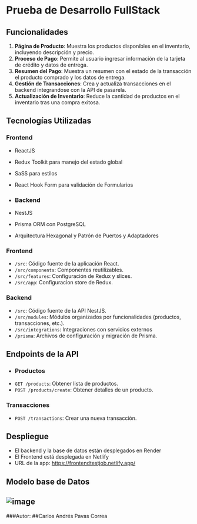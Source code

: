 # Prueba de Desarrollo FullStack

## Funcionalidades
1. **Página de Producto**: Muestra los productos disponibles en el inventario, incluyendo descripción y precio.
2. **Proceso de Pago**: Permite al usuario ingresar información de la tarjeta de crédito y datos de entrega.
3. **Resumen del Pago**: Muestra un resumen con el estado de la transacción el producto comprado y los datos de entrega.
4. **Gestión de Transacciones**: Crea y actualiza transacciones en el backend integrandose con la API de pasarela.
5. **Actualización de Inventario**: Reduce la cantidad de productos en el inventario tras una compra exitosa.

## Tecnologías Utilizadas

### Frontend
- ReactJS
- Redux Toolkit para manejo del estado global
- SaSS para estilos
- React Hook Form para validación de Formularios

- ### Backend
- NestJS
- Prisma ORM con PostgreSQL
- Arquitectura Hexagonal y Patrón de Puertos y Adaptadores

### Frontend
- `/src`: Código fuente de la aplicación React.
- `/src/components`: Componentes reutilizables.
- `/src/features`: Configuración de Redux y slices.
- `/src/app`: Configuracion store de Redux.

### Backend
- `/src`: Código fuente de la API NestJS.
- `/src/modules`: Módulos organizados por funcionalidades (productos, transacciones, etc.).
- `/src/integrations`: Integraciones con servicios externos
- `/prisma`: Archivos de configuración y migración de Prisma.

## Endpoints de la API
- ### Productos
- `GET /products`: Obtener lista de productos.
- `POST /products/create`: Obtener detalles de un producto.

### Transacciones
- `POST /transactions`: Crear una nueva transacción.

## Despliegue

- El backend y la base de datos están desplegados en Render
- El Frontend está desplegada en Netlify
- URL de la app: https://frontendtestjob.netlify.app/


## Modelo base de Datos
## ![image](https://github.com/user-attachments/assets/e7f3661a-f08a-49b3-a9e9-14d717a4d1dd)


###Autor:
##Carlos Andrés Pavas Correa
